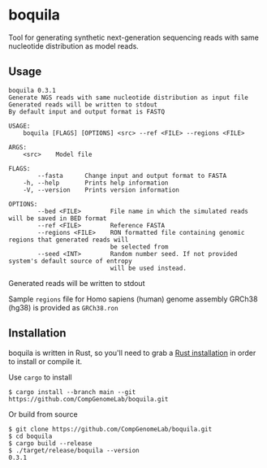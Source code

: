 # boquila

Tool for generating synthetic next-generation sequencing reads with same nucleotide distribution as model reads.

## Usage

```
boquila 0.3.1
Generate NGS reads with same nucleotide distribution as input file
Generated reads will be written to stdout
By default input and output format is FASTQ

USAGE:
    boquila [FLAGS] [OPTIONS] <src> --ref <FILE> --regions <FILE>

ARGS:
    <src>    Model file

FLAGS:
        --fasta      Change input and output format to FASTA
    -h, --help       Prints help information
    -V, --version    Prints version information

OPTIONS:
        --bed <FILE>        File name in which the simulated reads will be saved in BED format
        --ref <FILE>        Reference FASTA
        --regions <FILE>    RON formatted file containing genomic regions that generated reads will
                            be selected from
        --seed <INT>        Random number seed. If not provided system's default source of entropy
                            will be used instead.
```

Generated reads will be written to stdout

Sample `regions` file for Homo sapiens (human) genome assembly GRCh38 (hg38) is provided as `GRCh38.ron`

## Installation

boquila is written in Rust, so you'll need to grab a [Rust installation](https://www.rust-lang.org/) in order to install or compile it.

Use `cargo` to install

```
$ cargo install --branch main --git https://github.com/CompGenomeLab/boquila.git
```

Or build from source

```
$ git clone https://github.com/CompGenomeLab/boquila.git
$ cd boquila
$ cargo build --release
$ ./target/release/boquila --version
0.3.1
```